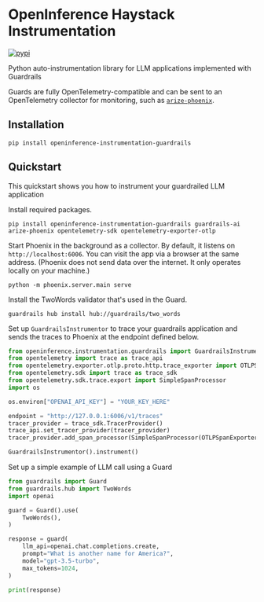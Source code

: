 # OpenInference Haystack Instrumentation

[![pypi](https://badge.fury.io/py/openinference-instrumentation-guardrails.svg)](https://pypi.org/project/openinference-instrumentation-guardrails/)

Python auto-instrumentation library for LLM applications implemented with Guardrails

Guards are fully OpenTelemetry-compatible and can be sent to an OpenTelemetry collector for monitoring, such as [`arize-phoenix`](https://github.com/Arize-ai/phoenix).

## Installation

```shell
pip install openinference-instrumentation-guardrails
```

## Quickstart

This quickstart shows you how to instrument your guardrailed LLM application

Install required packages.

```shell
pip install openinference-instrumentation-guardrails guardrails-ai arize-phoenix opentelemetry-sdk opentelemetry-exporter-otlp
```

Start Phoenix in the background as a collector. By default, it listens on `http://localhost:6006`. You can visit the app via a browser at the same address. (Phoenix does not send data over the internet. It only operates locally on your machine.)

```shell
python -m phoenix.server.main serve
```

Install the TwoWords validator that's used in the Guard.

```shell
guardrails hub install hub://guardrails/two_words
```

Set up `GuardrailsInstrumentor` to trace your guardrails application and sends the traces to Phoenix at the endpoint defined below.

```python
from openinference.instrumentation.guardrails import GuardrailsInstrumentor
from opentelemetry import trace as trace_api
from opentelemetry.exporter.otlp.proto.http.trace_exporter import OTLPSpanExporter
from opentelemetry.sdk import trace as trace_sdk
from opentelemetry.sdk.trace.export import SimpleSpanProcessor
import os

os.environ["OPENAI_API_KEY"] = "YOUR_KEY_HERE"

endpoint = "http://127.0.0.1:6006/v1/traces"
tracer_provider = trace_sdk.TracerProvider()
trace_api.set_tracer_provider(tracer_provider)
tracer_provider.add_span_processor(SimpleSpanProcessor(OTLPSpanExporter(endpoint)))

GuardrailsInstrumentor().instrument()
```

Set up a simple example of LLM call using a Guard
```python
from guardrails import Guard
from guardrails.hub import TwoWords
import openai

guard = Guard().use(
    TwoWords(),
)

response = guard(
    llm_api=openai.chat.completions.create,
    prompt="What is another name for America?",
    model="gpt-3.5-turbo",
    max_tokens=1024,
)

print(response)
```
